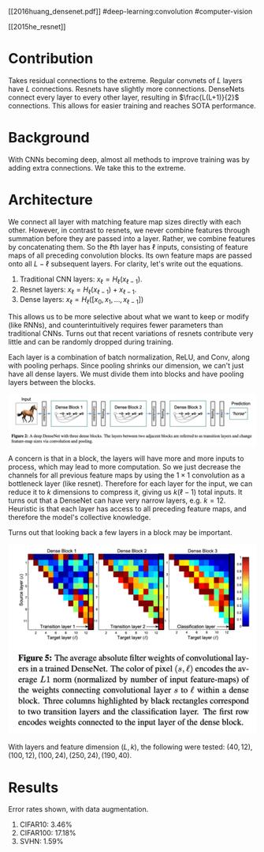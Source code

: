 [[2016huang_densenet.pdf]]
#deep-learning:convolution #computer-vision

[[2015he_resnet]] 

# Contribution 

   Takes residual connections to the extreme. Regular convnets of $L$ layers have $L$ connections. Resnets have slightly more connections. DenseNets connect every layer to every other layer, resulting in $\frac{L(L+1)}{2}$ connections. This allows for easier training and reaches SOTA performance. 

# Background 

   With CNNs becoming deep, almost all methods to improve training was by adding extra connections. We take this to the extreme. 

# Architecture 

   We connect all layer with matching feature map sizes directly with each other. However, in contrast to resnets, we never combine features through summation before they are passed into a layer. Rather, we combine features by concatenating them. So the $\ell$th layer has $\ell$ inputs, consisting of feature maps of all preceding convolution blocks. Its own feature maps are passed onto all $L-\ell$ subsequent layers. For clarity, let's write out the equations. 
   1. Traditional CNN layers: $x_\ell = H_\ell (x_{\ell - 1})$. 
   2. Resnet layers: $x_\ell = H_\ell (x_{\ell - 1}) + x_{\ell - 1}$.  
   3. Dense layers: $x_\ell = H_\ell ([x_0, x_1, \ldots, x_{\ell - 1}])$ 

   This allows us to be more selective about what we want to keep or modify (like RNNs), and counterintuitively requires fewer parameters than traditional CNNs. Turns out that recent variations of resnets contribute very little and can be randomly dropped during training. 

   Each layer is a combination of batch normalization, ReLU, and Conv, along with pooling perhaps. Since pooling shrinks our dimension, we can't just have all dense layers. We must divide them into blocks and have pooling layers between the blocks. 

   ![image](densenet_block.png)

   A concern is that in a block, the layers will have more and more inputs to process, which may lead to more computation. So we just decrease the channels for all previous feature maps by using the $1 \times 1$ convolution as a bottleneck layer (like resnet). Therefore for each layer for the input, we can reduce it to $k$ dimensions to compress it, giving us $k (\ell - 1)$ total inputs. It turns out that a DenseNet can have very narrow layers, e.g. $k = 12$. Heuristic is that each layer has access to all preceding feature maps, and therefore the model's collective knowledge. 

   Turns out that looking back a few layers in a block may be important. 

   ![image](densenet_activation.png)

   With layers and feature dimension $(L, k)$, the following were tested: $(40, 12), (100, 12), (100, 24), (250, 24), (190, 40)$. 

# Results 

   Error rates shown, with data augmentation. 
   1. CIFAR10: 3.46%
   2. CIFAR100: 17.18%
   3. SVHN: 1.59% 


